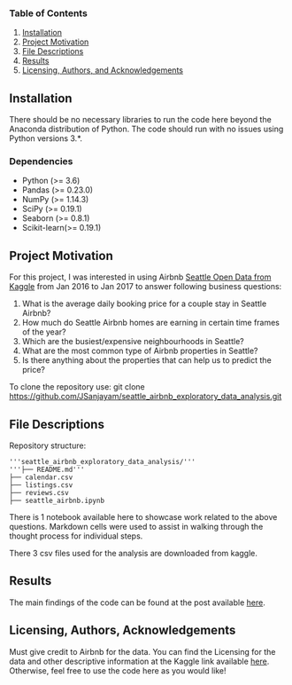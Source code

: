 
### Table of Contents

1. [Installation](#installation)
2. [Project Motivation](#motivation)
3. [File Descriptions](#files)
4. [Results](#results)
5. [Licensing, Authors, and Acknowledgements](#licensing)

## Installation <a name="installation"></a>

There should be no necessary libraries to run the code here beyond the Anaconda distribution of Python.  The code should run with no issues using Python versions 3.*.

### Dependencies

- Python (>= 3.6)
- Pandas (>= 0.23.0)
- NumPy (>= 1.14.3)
- SciPy (>= 0.19.1)
- Seaborn (>= 0.8.1)
- Scikit-learn(>= 0.19.1)

## Project Motivation<a name="motivation"></a>

For this project, I was interested in using Airbnb [Seattle Open Data from Kaggle](https://www.kaggle.com/airbnb/seattle) from Jan 2016 to Jan 2017 to answer following business questions:

1. What is the average daily booking price for a couple stay in Seattle Airbnb?
2. How much do Seattle Airbnb homes are earning in certain time frames of the year?
3. Which are the busiest/expensive neighbourhoods in Seattle?
4. What are the most common type of Airbnb properties in Seattle?
5. Is there anything about the properties that can help us to predict the price?

To clone the repository use: git clone https://github.com/JSanjayam/seattle_airbnb_exploratory_data_analysis.git


## File Descriptions <a name="files"></a>
Repository structure:

    '''seattle_airbnb_exploratory_data_analysis/'''
    '''├── README.md'''
    ├── calendar.csv
    ├── listings.csv
    ├── reviews.csv
    ├── seattle_airbnb.ipynb
There is 1 notebook available here to showcase work related to the above questions. Markdown cells were used to assist in walking through the thought process for individual steps.  

There 3 csv files used for the analysis are downloaded from kaggle.

## Results<a name="results"></a>

The main findings of the code can be found at the post available [here](https://jayshreesanjayam.medium.com/exploratory-data-analysis-on-seattle-airbnb-homestays-dbeed8855b63).

## Licensing, Authors, Acknowledgements<a name="licensing"></a>

Must give credit to Airbnb for the data.  You can find the Licensing for the data and other descriptive information at the Kaggle link available [here](https://www.kaggle.com/airbnb/seattle).  Otherwise, feel free to use the code here as you would like! 

